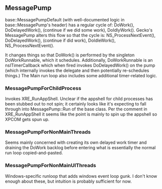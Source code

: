 ## MessagePump ##

base::MessagePumpDefault (with well-documented logic in base::MessagePump's
header) has a regular cycle of: DoWork(), DoDelayedWork(), (continue if we did
some work), DoIdlyWork().  Gecko's MessagePump alters this flow so that the
cycle is: NS_ProcessNextEvent(), DoDelayedWork(), (continue if did work),
DoIdleWork(), NS_ProcessNextEvent().

It changes things so that DoWork() is performed by the singleton DoWorkRunnable,
which it schedules.  Additionally, DoWorkRunnable is an nsITimerCallback which
when fired invokes DoDelayedWork() on the pump (which internally invokes the
delegate and then potentially re-schedules things.)  The Main run loop also
includes some additional timer-related logic.

### MessagePumpForChildProcess ###

Invokes XRE_RunAppShell.  Unclear if the appshell for child processes has been
stubbed out to not spin; it certainly looks like it's expecting to fall through
into MessagePump::Run of the base class.  Per the comment in XRE_RunAppShell it
seems like the point is mainly to spin up the appshell so XPCOM gets spun up.

### MessagePumpForNonMainThreads ###

Seems mainly concerned with creating its own delayed work timer and draining the
DoWork backlog before entering what is essentially the normal run loop
copied-and-pasted.

### MessagePumpForNonMainUIThreads ###

Windows-specific runloop that adds windows event loop gunk.  I don't know enough
about these, but intuition is probably sufficient for now.
